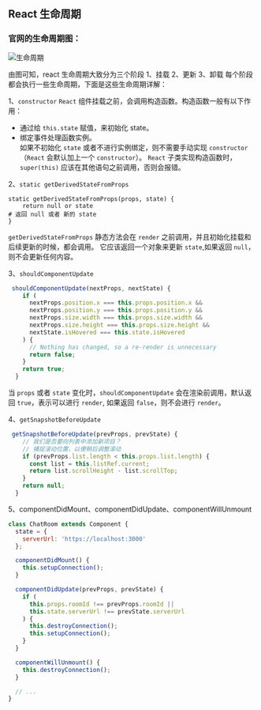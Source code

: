 ## React 生命周期

### 官网的生命周期图：

![生命周期](https://images.wangchuang.space/Images/Blogs/React生命周期.jpeg)

由图可知，react 生命周期大致分为三个阶段
1、挂载
2、更新
3、卸载
每个阶段都会执行一些生命周期，下面是这些生命周期详解：

1、`constructor`
`React` 组件挂载之前，会调用构造函数。构造函数一般有以下作用：
- 通过给 `this.state` 赋值，来初始化 state。
- 绑定事件处理函数实例。  
如果不初始化 `state` 或者不进行实例绑定，则不需要手动实现
`constructor`（`React` 会默认加上一个 `constructor`）。 `React` 子类实现构造函数时，`super(this)` 应该在其他语句之前调用，否则会报错。


2、`static getDerivedStateFromProps`  

```shell
static getDerivedStateFromProps(props, state) {
    return null or state
# 返回 null 或者 新的 state
}
```

`getDerivedStateFromProps` 静态方法会在 `render` 之前调用，并且初始化挂载和后续更新的时候，都会调用。
它应该返回一个对象来更新 `state`,如果返回 `null`， 则不会更新任何内容。

3、`shouldComponentUpdate`  
```javascript
 shouldComponentUpdate(nextProps, nextState) {
    if (
      nextProps.position.x === this.props.position.x &&
      nextProps.position.y === this.props.position.y &&
      nextProps.size.width === this.props.size.width &&
      nextProps.size.height === this.props.size.height &&
      nextState.isHovered === this.state.isHovered
    ) {
      // Nothing has changed, so a re-render is unnecessary
      return false;
    }
    return true;
  }
```

当 `props` 或者 `state` 变化时，`shouldComponentUpdate` 会在渲染前调用，默认返回 `true`，表示可以进行 `render`,
如果返回 `false`，则不会进行 `render`。

4、`getSnapshotBeforeUpdate`
```javascript
 getSnapshotBeforeUpdate(prevProps, prevState) {
    // 我们是否要向列表中添加新项目？
    // 捕捉滚动位置，以便稍后调整滚动
    if (prevProps.list.length < this.props.list.length) {
      const list = this.listRef.current;
      return list.scrollHeight - list.scrollTop;
    }
    return null;
  }
```

5、componentDidMount、componentDidUpdate、componentWillUnmount
```javascript
class ChatRoom extends Component {
  state = {
    serverUrl: 'https://localhost:3000'
  };

  componentDidMount() {
    this.setupConnection();
  }

  componentDidUpdate(prevProps, prevState) {
    if (
      this.props.roomId !== prevProps.roomId ||
      this.state.serverUrl !== prevState.serverUrl
    ) {
      this.destroyConnection();
      this.setupConnection();
    }
  }

  componentWillUnmount() {
    this.destroyConnection();
  }

  // ...
}
```

